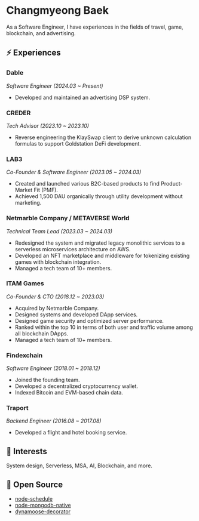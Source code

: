 # Changmyeong Baek

As a Software Engineer, I have experiences in the fields of travel, game, blockchain, and advertising.

## ⚡ Experiences

### Dable
*Software Engineer (2024.03 ~ Present)*
- Developed and maintained an advertising DSP system.

### CREDER
*Tech Advisor (2023.10 ~ 2023.10)*
- Reverse engineering the KlaySwap client to derive unknown calculation formulas to support Goldstation DeFi development.

### LAB3
*Co-Founder & Software Engineer (2023.05 ~ 2024.03)*
- Created and launched various B2C-based products to find Product-Market Fit (PMF).
- Achieved 1,500 DAU organically through utility development without marketing.

### Netmarble Company / METAVERSE World
*Technical Team Lead (2023.03 ~ 2024.03)*
- Redesigned the system and migrated legacy monolithic services to a serverless microservices architecture on AWS.
- Developed an NFT marketplace and middleware for tokenizing existing games with blockchain integration.
- Managed a tech team of 10+ members.

### ITAM Games
*Co-Founder & CTO (2018.12 ~ 2023.03)*
- Acquired by Netmarble Company.
- Designed systems and developed DApp services.
- Designed game security and optimized server performance.
- Ranked within the top 10 in terms of both user and traffic volume among all blockchain DApps.
- Managed a tech team of 10+ members.

### Findexchain
*Software Engineer (2018.01 ~ 2018.12)*
- Joined the founding team.
- Developed a decentralized cryptocurrency wallet.
- Indexed Bitcoin and EVM-based chain data.

### Traport
*Backend Engineer (2016.08 ~ 2017.08)*
- Developed a flight and hotel booking service.

## 🔭 Interests
System design, Serverless, MSA, AI, Blockchain, and more.

## 👯 Open Source
- [node-schedule](https://github.com/node-schedule/node-schedule/pull/583)
- [node-mongodb-native](https://github.com/mongodb/node-mongodb-native/pull/2147)
- [dynamoose-decorator](https://github.com/p1ayground/dynamoose-decorator)
